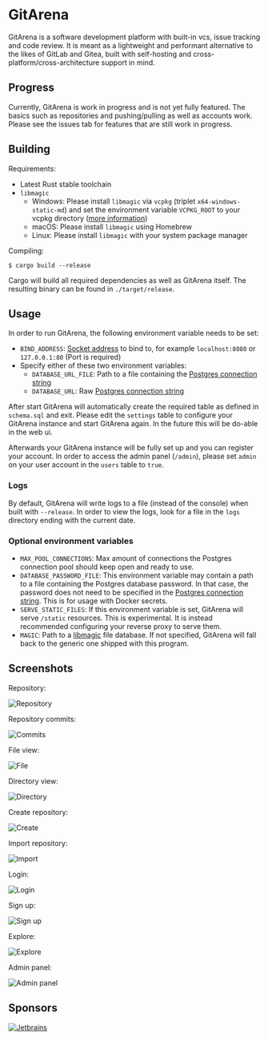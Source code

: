 # GitArena

GitArena is a software development platform with built-in vcs, issue tracking and code review.
It is meant as a lightweight and performant alternative to the likes of 
GitLab and Gitea, built with self-hosting and cross-platform/cross-architecture
support in mind.

## Progress

Currently, GitArena is work in progress and is not yet fully featured.
The basics such as repositories and pushing/pulling as well as accounts
work. Please see the issues tab for features that are still work in progress.

## Building

Requirements:

* Latest Rust stable toolchain
* `libmagic`
  * Windows: Please install `libmagic` via `vcpkg` (triplet `x64-windows-static-md`) and set the environment variable `VCPKG_ROOT` to your vcpkg directory ([more information](https://github.com/robo9k/rust-magic-sys#building))
  * macOS: Please install `libmagic` using Homebrew
  * Linux: Please install `libmagic` with your system package manager

Compiling:

```
$ cargo build --release
```

Cargo will build all required dependencies as well as GitArena itself.
The resulting binary can be found in `./target/release`.

## Usage

In order to run GitArena, the following environment variable needs to be set:

* `BIND_ADDRESS`: [Socket address](https://doc.rust-lang.org/nightly/std/net/trait.ToSocketAddrs.html) to bind to, for example `localhost:8080` or `127.0.0.1:80` (Port is required)
* Specify either of these two environment variables:
    * `DATABASE_URL_FILE`: Path to a file containing the [Postgres connection string][postgres]
    * `DATABASE_URL`: Raw [Postgres connection string][postgres]

After start GitArena will automatically create the required table as defined
in `schema.sql` and exit. Please edit the `settings` table to configure your
GitArena instance and start GitArena again. In the future this will be do-able in the web ui.

Afterwards your GitArena instance will be fully set up and you can register
your account. In order to access the admin panel (`/admin`), please set
`admin` on your user account in the `users` table to `true`.

### Logs

By default, GitArena will write logs to a file (instead of the console) when built with `--release`. In order
to view the logs, look for a file in the `logs` directory ending with the current date.

### Optional environment variables

* `MAX_POOL_CONNECTIONS`: Max amount of connections the Postgres connection pool should keep open and ready to use.
* `DATABASE_PASSWORD_FILE`: This environment variable may contain a path to a file containing the Postgres database password. In that case, the password does not need to be specified in the [Postgres connection string][postgres]. This is for usage with Docker secrets.
* `SERVE_STATIC_FILES`: If this environment variable is set, GitArena will serve `/static` resources. This is experimental. It is instead recommended configuring your reverse proxy to serve them.
* `MAGIC`: Path to a [libmagic](https://man7.org/linux/man-pages/man3/libmagic.3.html) file database. If not specified, GitArena will fall back to the generic one shipped with this program.

## Screenshots

Repository:

![Repository](https://i.cutegirl.tech/vka53i6m9wnv.png)

Repository commits:

![Commits](https://i.cutegirl.tech/ed3qdisinquh.png)

File view:

![File](https://i.cutegirl.tech/cjqzyh1lre07.png)

Directory view:

![Directory](https://i.cutegirl.tech/kxgv64zjneoz.png)

Create repository:

![Create](https://i.cutegirl.tech/2xfz586doi0q.png)

Import repository:

![Import](https://i.cutegirl.tech/ya0rkuv0py0c.png)

Login:

![Login](https://i.cutegirl.tech/8biqtc0a7fhi.png)

Sign up:

![Sign up](https://i.cutegirl.tech/xiuba03gdmkv.png)

Explore:

![Explore](https://i.cutegirl.tech/c6uba7e0os35.png)

Admin panel:

![Admin panel](https://i.cutegirl.tech/b5g9vx54fnae.png)

## Sponsors

[![Jetbrains](https://resources.jetbrains.com/storage/products/company/brand/logos/jb_beam.svg)][jetbrains]

[postgres]: https://www.postgresql.org/docs/12/libpq-connect.html#id-1.7.3.8.3.6
[jetbrains]: https://jb.gg/OpenSourceSupport
